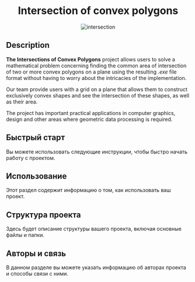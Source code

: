 <div style="text-align:center">

# **Intersection of convex polygons**
![intersection](https://imgur.com/a/6yJ3C1M)

</div>

## Description
**The Intersections of Convex Polygons** project allows users to solve a mathematical problem concerning finding the common area of intersection of two or more convex polygons on a plane using the resulting *.exe* file format  without having to worry about the intricacies of the implementation.

Our team provide users with a grid on a plane that allows them to construct exclusively convex shapes and see the intersection of these shapes, as well as their area.

The project has important practical applications in computer graphics, design and other areas where geometric data processing is required.

## Быстрый старт
Вы можете использовать следующие инструкции, чтобы быстро начать работу с проектом.

## Использование
Этот раздел содержит информацию о том, как использовать ваш проект.

## Структура проекта
Здесь будет описание структуры вашего проекта, включая основные файлы и папки.

## Авторы и связь
В данном разделе вы можете указать информацию об авторах проекта и способы связи с ними.